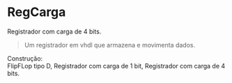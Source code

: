 # RegCarga

Registrador com carga de 4 bits.
<br/>
>Um registrador em vhdl que armazena e movimenta dados.

Construção:
<br/>
FlipFLop tipo D,
Registrador com carga de 1 bit,
Registrador com carga de 4 bits.
